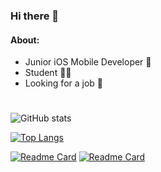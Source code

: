 ### Hi there 👋

#### About:

 - Junior iOS Mobile Developer 📱
 - Student 👨‍🎓
 - Looking for a job 🔎

#

 ![GitHub stats](https://github-readme-stats.vercel.app/api?username=fett00&show_icons=true&theme=dark)
     
[![Top Langs](https://github-readme-stats.vercel.app/api/top-langs/?username=fett00&layout=compact&theme=dark)](https://github.com/anuraghazra/github-readme-stats)
 
[![Readme Card](https://github-readme-stats.vercel.app/api/pin/?username=fett00&repo=DeliveryApp&theme=dark)](https://github.com/Fett00/DeliveryApp)
[![Readme Card](https://github-readme-stats.vercel.app/api/pin/?username=fett00&repo=Armagedon2022&theme=dark)](https://github.com/Fett00/Armagedon-2022)





<!--
**Fett00/Fett00** is a ✨ _special_ ✨ repository because its `README.md` (this file) appears on your GitHub profile.

Here are some ideas to get you started:

- 🔭 I’m currently working on ...
- 🌱 I’m currently learning ...
- 👯 I’m looking to collaborate on ...
- 🤔 I’m looking for help with ...
- 💬 Ask me about ...
- 📫 How to reach me: ...
- 😄 Pronouns: ...
- ⚡ Fun fact: ...
-->
